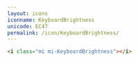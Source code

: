 ```yaml
---
layout: icons
iconname: KeyboardBrightness
unicode: EC47
permalink: /icon/KeyboardBrightness/
---
```


``` html
<i class="mi mi-KeyboardBrightness"></i>
```
